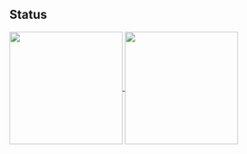 ## Status
<!--img src="https://github-readme-stats.vercel.app/api?username=h4n0sh1&count_private=true&theme=chartreuse-dark" height="320" width="450"/-->
<!--img src="https://github-readme-stats.vercel.app/api/top-langs/?username=h4n0sh1&layout=compact&theme=chartreuse-dark"  width="375" /-->
<a href="https://github.com/h4n0sh1/convoychat">
  <img height=200 align="center" src="https://github-readme-stats.vercel.app/api/top-langs?username=h4n0sh1&layout=compact&card_width=320&langs_count=8&theme=merko" />
</a>
<a href="https://github.com/h4n0sh1/github-readme-stats">
  <img height=200 align="center" src="https://github-readme-stats.vercel.app/api?username=h4n0sh1&theme=merko" />
</a>
